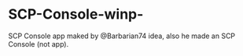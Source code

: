 # SCP-Console-winp-
SCP Console app maked by @Barbarian74 idea, also he made an SCP Console (not app).
